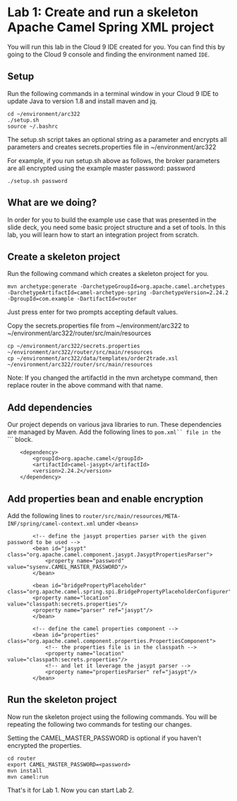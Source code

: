 # Lab 1: Create and run a skeleton Apache Camel Spring XML project

You will run this lab in the Cloud 9 IDE created for you.  You can find this by going to the Cloud 9 console and finding the environment named `IDE`.

## Setup

Run the following commands in a terminal window in your Cloud 9 IDE to update Java to version 1.8 and install maven and jq.

```
cd ~/environment/arc322
./setup.sh 
source ~/.bashrc
```

The setup.sh script takes an optional string as a parameter and encrypts all parameters and creates secrets.properties file in ~/environment/arc322

For example, if you run setup.sh above as follows, the broker parameters are all encrypted using the example master password: password

```
./setup.sh password
```

## What are we doing?

In order for you to build the example use case that was presented in the slide deck, you need some basic project structure and a set of tools. In this lab, you will learn how to start an integration project from scratch. 

## Create a skeleton project

Run the following command which creates a skeleton project for you.

```
mvn archetype:generate -DarchetypeGroupId=org.apache.camel.archetypes -DarchetypeArtifactId=camel-archetype-spring -DarchetypeVersion=2.24.2 -DgroupId=com.example -DartifactId=router
```
Just press enter for two prompts accepting default values.

Copy the secrets.properties file from ~/environment/arc322 to ~/environment/arc322/router/src/main/resources

```
cp ~/environment/arc322/secrets.properties ~/environment/arc322/router/src/main/resources
cp ~/environment/arc322/data/templates/order2trade.xsl ~/environment/arc322/router/src/main/resources 
```

Note: If you changed the artifactId in the mvn archetype command, then replace router in the above command with that name.

## Add dependencies

Our project depends on various java libraries to run. These dependencies are managed by Maven. Add the following lines to ```pom.xml`` file in the ```<dependencies>``` block.

```
    <dependency>
        <groupId>org.apache.camel</groupId>
        <artifactId>camel-jasypt</artifactId>
        <version>2.24.2</version>
    </dependency> 
```

## Add properties bean and enable encryption

Add the following lines to ```router/src/main/resources/META-INF/spring/camel-context.xml``` under ```<beans>``` 


```
        <!-- define the jasypt properties parser with the given password to be used -->
        <bean id="jasypt" class="org.apache.camel.component.jasypt.JasyptPropertiesParser">
            <property name="password" value="sysenv.CAMEL_MASTER_PASSWORD"/>
        </bean>
        
        <bean id="bridgePropertyPlaceholder" class="org.apache.camel.spring.spi.BridgePropertyPlaceholderConfigurer">
        <property name="location" value="classpath:secrets.properties"/>
        <property name="parser" ref="jasypt"/>
        </bean>
  
        <!-- define the camel properties component -->
        <bean id="properties" class="org.apache.camel.component.properties.PropertiesComponent">
            <!-- the properties file is in the classpath -->
            <property name="location" value="classpath:secrets.properties"/>
            <!-- and let it leverage the jasypt parser -->
            <property name="propertiesParser" ref="jasypt"/>
        </bean>  
```

## Run the skeleton project 

Now run the skeleton project using the following commands. You will be repeating the following two commands for testing our changes.

Setting the CAMEL_MASTER_PASSWORD is optional if you haven't encrypted the properties.

```
cd router
export CAMEL_MASTER_PASSWORD=<password>
mvn install
mvn camel:run
```

That's it for Lab 1. Now you can start Lab 2.
